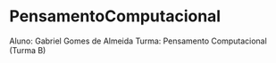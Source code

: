# PensamentoComputacional
Aluno: Gabriel Gomes de Almeida
Turma: Pensamento Computacional (Turma B)
